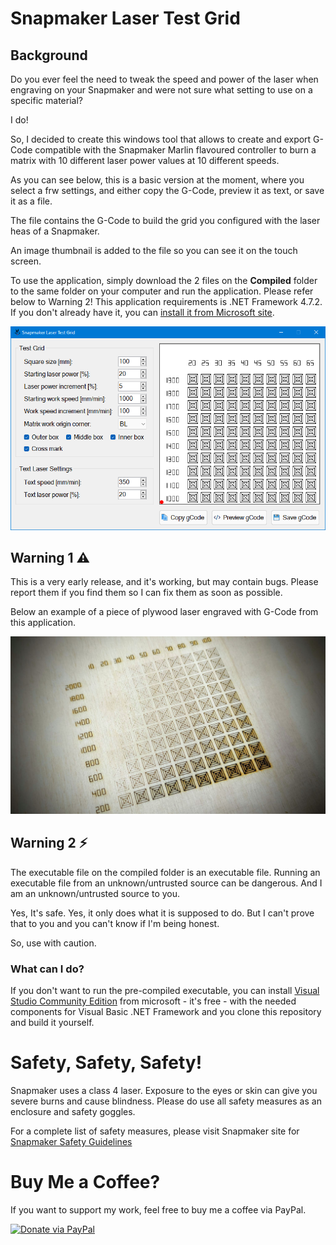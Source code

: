 
# Snapmaker Laser Test Grid

## Background

Do you ever feel the need to tweak the speed and power of the laser when engraving on your Snapmaker and were not sure what setting to use on a specific material?

I do!

So, I decided to create this windows tool that allows to create and export G-Code compatible with the Snapmaker Marlin flavoured controller to burn a matrix with 10 different laser power values at 10 different speeds.

As you can see below, this is a basic version at the moment, where you select a frw settings, and either copy the G-Code, preview it as text, or save it as a file.

The file contains the G-Code to build the grid you configured with the laser heas of a Snapmaker.

An image thumbnail is added to the file so you can see it on the touch screen.

To use the application, simply download the 2 files on the **Compiled** folder to the same folder on your computer and run the application. Please refer below to Warning 2! This application requirements is .NET Framework 4.7.2. If you don't already have it, you can [install it from Microsoft site](https://dotnet.microsoft.com/en-us/download/dotnet-framework/net472).

![](/Misc/Images/01.%20Screenshot.png)

## Warning 1 :warning:

This is a very early release, and it's working, but may contain bugs. Please report them if you find them so I can fix them as soon as possible.

Below an example of a piece of plywood laser engraved with G-Code from this application.

![](/Misc/Images/02.%20Sample%20burn.jpg)

## Warning 2 :zap:

The executable file on the compiled folder is an executable file. Running an executable file from an unknown/untrusted source can be dangerous. And I am an unknown/untrusted source to you.

Yes, It's safe. Yes, it only does what it is supposed to do. But I can't prove that to you and you can't know if I'm being honest.

So, use with caution.

### What can I do?

If you don't want to run the pre-compiled executable, you can install [Visual Studio Community Edition](https://visualstudio.microsoft.com/vs/community/) from microsoft - it's free - with the needed components for Visual Basic .NET Framework and you clone this repository and build it yourself.

# Safety, Safety, Safety!

Snapmaker uses a class 4 laser. Exposure to the eyes or skin can give you severe burns and cause blindness. Please do use all safety measures as an enclosure and safety goggles. 

For a complete list of safety measures, please visit Snapmaker site for [Snapmaker Safety Guidelines](https://support.snapmaker.com/hc/en-us/articles/4417388670871-1-Safety-Guidelines)

# Buy Me a Coffee?

If you want to support my work, feel free to buy me a coffee via PayPal.

[![Donate via PayPal](https://www.paypalobjects.com/en_US/i/btn/btn_donate_LG.gif)](https://www.paypal.com/donate/?business=A89J2W3D4GAAS&no_recurring=1&currency_code=EUR)
